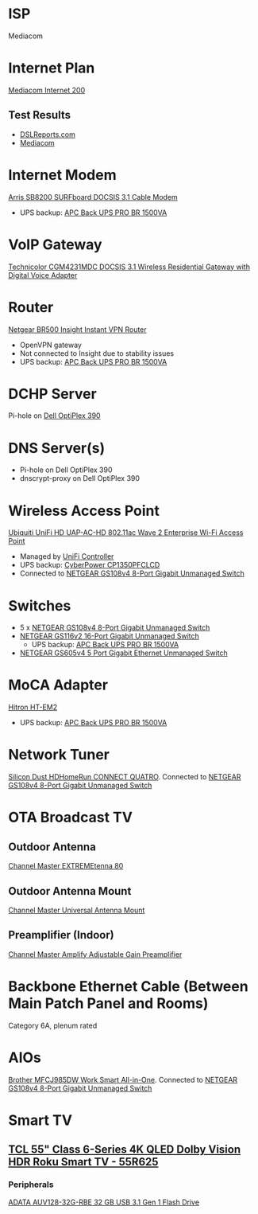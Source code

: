 # ISP

Mediacom

# Internet Plan

[Mediacom Internet 200](https://mediacomcable.com/products/internet/)

## Test Results

* [DSLReports.com](http://www.dslreports.com/speedtest/62405594)
* [Mediacom](https://github.com/jdrch/Hardware/blob/master/Mediacom%20Cable%20%20%20Speed%20Test%202019-09-30.png)

# Internet Modem

[Arris SB8200 SURFboard DOCSIS 3.1 Cable Modem](https://www.arris.com/surfboard/products/cable-modems/sb8200/) 

* UPS backup: [APC Back UPS PRO BR 1500VA](https://github.com/jdrch/Hardware/blob/master/UPS.md#battery-backed-up-devices)

# VoIP Gateway

[Technicolor CGM4231MDC DOCSIS 3.1 Wireless Residential Gateway with Digital Voice Adapter](https://mediacomcc.custhelp.com/euf/assets/documents/modem%20user%20guides/Technicolor_CGM4231_user_guide.pdf)

# Router

[Netgear BR500 Insight Instant VPN Router](https://www.netgear.com/images/datasheet/security/BR500.pdf)

* OpenVPN gateway
* Not connected to Insight due to stability issues
* UPS backup: [APC Back UPS PRO BR 1500VA](https://github.com/jdrch/Hardware/blob/master/UPS.md#battery-backed-up-devices)

# DCHP Server

Pi-hole on [Dell OptiPlex 390](https://github.com/jdrch/Hardware/blob/master/Dell%20OptiPlex%20390-1%20SFF.md#roles)

# DNS Server(s)

* Pi-hole on Dell OptiPlex 390
* dnscrypt-proxy on Dell OptiPlex 390

# Wireless Access Point

[Ubiquiti UniFi HD UAP-AC-HD 802.11ac Wave 2 Enterprise Wi-Fi Access Point](https://dl.ubnt.com/datasheets/unifi/UniFi_UAP-AC-HD_DS.pdf)
* Managed by [UniFi Controller](https://github.com/jdrch/Hardware/blob/master/Raspberry%20Pi%203%20Model%20B%2B.md#roles)
* UPS backup: [CyberPower CP1350PFCLCD](https://github.com/jdrch/Hardware/blob/master/UPS.md#battery-backed-up-devices-1)
* Connected to [NETGEAR GS108v4 8-Port Gigabit Unmanaged Switch](https://github.com/jdrch/Hardware/blob/master/Network.md#switches)

# Switches

* 5 x [NETGEAR GS108v4 8-Port Gigabit Unmanaged Switch](https://www.netgear.com/images/datasheet/switches/GS105v5_GS108v4_GS116v2.pdf)
* [NETGEAR GS116v2 16-Port Gigabit Unmanaged Switch](https://www.netgear.com/images/datasheet/switches/GS105v5_GS108v4_GS116v2.pdf)
  * UPS backup: [APC Back UPS PRO BR 1500VA](https://github.com/jdrch/Hardware/blob/master/UPS.md#battery-backed-up-devices)
* [NETGEAR GS605v4 5 Port Gigabit Ethernet Unmanaged Switch](https://www.netgear.com/support/product/GS605v4)

# MoCA Adapter

[Hitron HT-EM2](http://www.hitron-americas.com/product/ht-em2/)
* UPS backup: [APC Back UPS PRO BR 1500VA](https://github.com/jdrch/Hardware/blob/master/UPS.md#battery-backed-up-devices)

# Network Tuner

[Silicon Dust HDHomeRun CONNECT QUATRO](https://www.silicondust.com/product/hdhomerun-connect-quatro/). Connected to [NETGEAR GS108v4 8-Port Gigabit Unmanaged Switch](https://github.com/jdrch/Hardware/blob/master/Network.md#switches)

# OTA Broadcast TV

## Outdoor Antenna

[Channel Master EXTREMEtenna 80](https://www.channelmaster.com/Digital_HDTV_Outdoor_TV_Antenna_p/cm-4228hd.htm)

## Outdoor Antenna Mount

[Channel Master Universal Antenna Mount](https://www.channelmaster.com/Universal_Antenna_Mount_p/cm-3090.htm)

## Preamplifier (Indoor)

[Channel Master Amplify Adjustable Gain Preamplifier](https://www.channelmaster.com/Amplify_TV_Antenna_Preamplifier_p/cm-7777hd.htm)

# Backbone Ethernet Cable (Between Main Patch Panel and Rooms)

Category 6A, plenum rated

# AIOs

[Brother MFCJ985DW Work Smart All-in-One](https://www.brother-usa.com/products/mfcj985dw). Connected to [NETGEAR GS108v4 8-Port Gigabit Unmanaged Switch](https://github.com/jdrch/Hardware/blob/master/Network.md#switches)

# Smart TV

## [TCL 55" Class 6-Series 4K QLED Dolby Vision HDR Roku Smart TV - 55R625](https://www.tclusa.com/products/home-theater/6-series/tcl-55-class-6-series-4k-qled-hdr-roku-smart-tv-55r625)

### Peripherals

[ADATA AUV128-32G-RBE 32 GB USB 3.1 Gen 1 Flash Drive](https://github.com/jdrch/Hardware/blob/master/Storage.md#usb)
